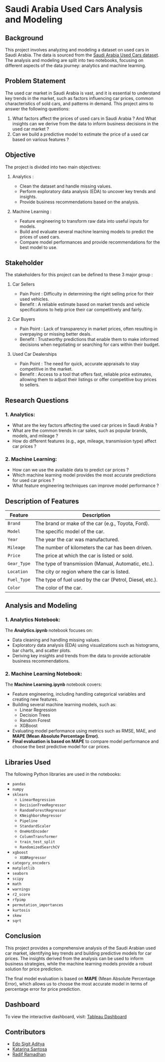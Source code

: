 # Saudi Arabia Used Cars Analysis and Modeling

## Background

This project involves analyzing and modeling a dataset on used cars in Saudi Arabia. The data is sourced from the [Saudi Arabia Used Cars dataset](https://www.kaggle.com/turkibintalib/saudi-arabia-used-cars-dataset?select=UsedCarsSA_Unclean_EN.csv). The analysis and modeling are split into two notebooks, focusing on different aspects of the data journey: analytics and machine learning.

## Problem Statement

The used car market in Saudi Arabia is vast, and it is essential to understand key trends in the market, such as factors influencing car prices, common characteristics of sold cars, and patterns in demand. This project aims to answer the following questions:

1. What factors affect the prices of used cars in Saudi Arabia ? And What insights can we derive from the data to inform business decisions in the used car market ?
2. Can we build a predictive model to estimate the price of a used car based on various features ?

## Objective

The project is divided into two main objectives:
1. Analytics : 
   - Clean the dataset and handle missing values.
   - Perform exploratory data analysis (EDA) to uncover key trends and insights.
   - Provide business recommendations based on the analysis.

2. Machine Learning : 
   - Feature engineering to transform raw data into useful inputs for models.
   - Build and evaluate several machine learning models to predict the prices of used cars.
   - Compare model performances and provide recommendations for the best model to use.

## Stakeholder

The stakeholders for this project can be defined to these 3 major group :

1. Car Sellers
   - Pain Point : Difficulty in determining the right selling price for their used vehicles.
   - Benefit : A reliable estimate based on market trends and vehicle specifications to help price their car competitively and fairly.

2. Car Buyers
   - Pain Point : Lack of transparency in market prices, often resulting in overpaying or missing better deals.
   - Benefit : Trustworthy predictions that enable them to make informed decisions when negotiating or searching for cars within their budget.

3. Used Car Dealerships
   - Pain Point : The need for quick, accurate appraisals to stay competitive in the market.
   - Benefit : Access to a tool that offers fast, reliable price estimates, allowing them to adjust their listings or offer competitive buy prices to sellers.

## Research Questions

### 1. Analytics:
- What are the key factors affecting the used car prices in Saudi Arabia ?
- What are the common trends in car sales, such as popular brands, models, and mileage ?
- How do different features (e.g., age, mileage, transmission type) affect car prices ?

### 2. Machine Learning:
- How can we use the available data to predict car prices ?
- Which machine learning model provides the most accurate predictions for used car prices ?
- What feature engineering techniques can improve model performance ?

## Description of Features

| Feature               | Description                                                    |
|-----------------------|----------------------------------------------------------------|
| `Brand`               | The brand or make of the car (e.g., Toyota, Ford).              |
| `Model`               | The specific model of the car.                                  |
| `Year`                | The year the car was manufactured.                             |
| `Mileage`             | The number of kilometers the car has been driven.              |
| `Price`               | The price at which the car is listed or sold.                  |
| `Gear_Type`           | The type of transmission (Manual, Automatic, etc.).            |
| `Location`            | The city or region where the car is listed.                    |
| `Fuel_Type`           | The type of fuel used by the car (Petrol, Diesel, etc.).        |
| `Color`               | The color of the car.                                           |

## Analysis and Modeling

### 1. Analytics Notebook:
The **Analytics.ipynb** notebook focuses on:
- Data cleaning and handling missing values.
- Exploratory data analysis (EDA) using visualizations such as histograms, bar charts, and scatter plots.
- Deriving key insights and trends from the data to provide actionable business recommendations.

### 2. Machine Learning Notebook:
The **Machine Learning.ipynb** notebook covers:
- Feature engineering, including handling categorical variables and creating new features.
- Building several machine learning models, such as:
  - Linear Regression
  - Decision Trees
  - Random Forest
  - XGBoost
- Evaluating model performance using metrics such as RMSE, MAE, and **MAPE (Mean Absolute Percentage Error)**.
- **Final evaluation is based on MAPE** to compare model performance and choose the best predictive model for car prices.

## Libraries Used

The following Python libraries are used in the notebooks:

- `pandas`
- `numpy`
- `sklearn`
  - `LinearRegression`
  - `DecisionTreeRegressor`
  - `RandomForestRegressor`
  - `KNeighborsRegressor`
  - `Pipeline`
  - `StandardScaler`
  - `OneHotEncoder`
  - `ColumnTransformer`
  - `train_test_split`
  - `RandomizedSearchCV`
- `xgboost`
  - `XGBRegressor`
- `category_encoders`
- `matplotlib`
- `seaborn`
- `scipy`
- `math`
- `warnings`
- `r2_score`
- `rfpimp`
- `permutation_importances`
- `kurtosis`
- `skew`
- `sqrt`

## Conclusion

This project provides a comprehensive analysis of the Saudi Arabian used car market, identifying key trends and building predictive models for car prices. The insights derived from the analysis can be used to inform business strategies, while the machine learning models provide a robust solution for price prediction.

The final model evaluation is based on **MAPE** (Mean Absolute Percentage Error), which allows us to choose the most accurate model in terms of percentage error for price prediction.

## Dashboard

To view the interactive dashboard, visit:
[Tableau Dashboard](https://public.tableau.com/app/profile/radif.ramadan/viz/DashboardFinproPurwadhika/Dashboard1?publish=yes)

## Contributors

- [Edo Sigit Aditya](https://github.com/eaditya99)
- [Katarina Santosa](https://github.com/santoskt)
- [Radif Ramadhan](https://github.com/radifyadika)
